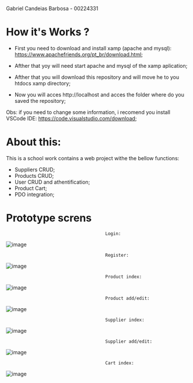 Gabriel Candeias Barbosa - 00224331

# How it's Works ?

 - First you need to download and install xamp (apache and mysql): https://www.apachefriends.org/pt_br/download.html;

 - Afther that yoy will need start apache and mysql of the xamp aplication;
 
 - Afther that you will download this repository and will move he to you htdocs xamp directory;
 
 - Now you will acces http://localhost and acces the folder where do you saved the repository;

Obs: if you need to change some information, i recomend you install VSCode IDE: https://code.visualstudio.com/download;

# About this:

This is a school work contains a web project withe the bellow functions:
 - Suppliers CRUD;
 - Products CRUD;
 - User CRUD and athentification;
 - Product Cart;
 - PDO integration;

# Prototype screns

                                          Login:

![image](https://github.com/Gabriel-CB/Trabalho2BimestreTrabs/assets/118936718/5e563be6-04ff-428a-9bcd-e76f43eef93e)

                                          Register:
                                          
![image](https://github.com/Gabriel-CB/Trabalho2BimestreTrabs/assets/118936718/4ffb259d-684b-47a1-ae16-196f1918e1f9)

                                          Product index:
                                          
![image](https://github.com/Gabriel-CB/Trabalho2BimestreTrabs/assets/118936718/bb593a03-7369-42e6-9458-e8f70ce9ba5c)


                                          Product add/edit:
                                          
![image](https://github.com/Gabriel-CB/Trabalho2BimestreTrabs/assets/118936718/45f97062-ebd9-4379-b30c-4a4caba7b56c)

                                          Supplier index:
                                          
![image](https://github.com/Gabriel-CB/Trabalho2BimestreTrabs/assets/118936718/339e219b-216e-404d-937a-083fded9ead8)

                                          Supplier add/edit:
                                          
![image](https://github.com/Gabriel-CB/Trabalho2BimestreTrabs/assets/118936718/63d6c563-fc0c-4616-afc6-a33420ab1838)

                                          Cart index:
                                          
![image](https://github.com/Gabriel-CB/Trabalho2BimestreTrabs/assets/118936718/b39aa5a4-a1f0-4459-8134-4bdf5dcde900)
